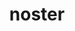 ---
title: noster
meaning: our
ch: [fourteen, f2, f]
pos: extotadjective
femstem: nostr
femend: a
neutstem: nostr
neutend: um
---